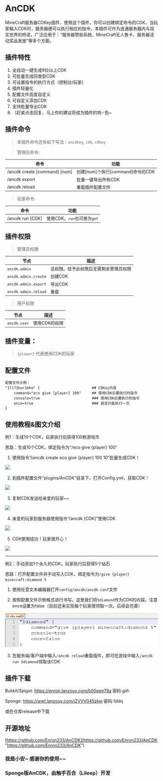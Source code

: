 # AnCDK
 MineCraft服务器CDKey插件，使用这个插件，你可以创建绑定命令的CDK，当玩家输入CDK时，服务器便可以执行相应的指令，本插件可作为连通服务器内与现实世界的桥梁，广泛应用于：“服务器赞助系统、MineCraft无人售卡、服务器活动奖品发放”等多个方面。

## 插件特性

1. 全自动一键生成9位以上CDK
2. 可批量生成同类型CDK
3. 可设置指令的执行方式（控制台/玩家）
4. 插件轻量化
5. 配置文件高度自定义
6. 可自定义添加CDK
7. 支持批量导出CDK
8. （赶紧点击回复，马上你的建议将成为插件的特♂色~

## 插件命令

> 本插件命令还有如下写法：`ancdkey`, `cdk`, `cdkey`

> 管理员命令:

| 命令 | 功能 |
| ---- | ---- |
| /ancdk create [command] [num] | 创建[num]个执行[command]命令的CDK |
| /ancdk export | 批量一键导出所有CDK |
| /ancdk reload | 重载插件配置文件 |

> 玩家命令:

| 命令 | 功能 |
| ---- | ---- |
| /ancdk run [CDK] | 使用CDK。`run`也可换为`get` |

## 插件权限

> 管理员权限

| 节点 | 描述 |
| ---- | ---- |
| `ancdk.admin` | 总权限。给予此权限后无需剩余管理员权限 |
| `ancdk.admin.create` | 创建CDK |
| `ancdk.admin.export` | 导出CDK |
| `ancdk.admin.reload` | 重载 |

> 用户权限

| 节点 | 描述 |
| ---- | ---- |
| `ancdk.user` | 使用CDK的权限 |

## 插件变量：
 
> `{player}`                         代表使用CDK的玩家


## 配置文件
```
配置文件示例： 
"1ll73hur1bhm" {                        ## CDKey内容
    command="eco give {player} 100"     ## 使用CDK后要执行的指令
    console=true                        ### 使用CDK后要执行的指令
    once=true                           ### 是否只能执行一次
}
```

## 使用教程&图文介绍

例1：生成10个CDK，玩家执行后获得100枚游戏币

思路：生成10个CDK，绑定指令为"/eco give {player} 100"

1. 使用指令“/ancdk create eco give {player} 100 10”批量生成CDK！

[![](https://s2.loli.net/2022/02/20/7V8fLOdnK2EztXg.png)](https://s2.loli.net/2022/02/20/7V8fLOdnK2EztXg.png)

2. 到插件配置文件“plugins/AnCDK”目录下，打开Config.yml，获取CDK！

[![](https://s2.loli.net/2022/02/20/8z91nwyL6lGihPF.png)](https://s2.loli.net/2022/02/20/8z91nwyL6lGihPF.png)

3. 复制CDK发送给亲爱的玩家~~

[![](https://s2.loli.net/2022/02/20/EuneWjSbaCNtsrV.png)](https://s2.loli.net/2022/02/20/EuneWjSbaCNtsrV.png)

4. 亲爱的玩家到服务器使用指令“/ancdk [CDK]”使用CDK

[![](https://s2.loli.net/2022/02/20/L1INUvGDcYpRSPy.png)](https://s2.loli.net/2022/02/20/L1INUvGDcYpRSPy.png)

5. CDK使用成功！玩家很开心！

[![](https://s2.loli.net/2022/02/20/z2hRmLHdtKkB83x.png)](https://s2.loli.net/2022/02/20/z2hRmLHdtKkB83x.png)

***

例2：手动添加1个永久的CDK，玩家执行后获得5个钻石

思路：打开配置文件并手动写入CDK，绑定指令为`/give {player} minecraft:diamond 5`

1. 使用任意文本编辑器打开`config/ancdk/ancdk.conf`文件

2. 按照配置文件示例格式进行书写。这里我们将`5diamond`作为CDK的内容。注意once设置为false（目前还未实现每个玩家限领取一次。后续会完善）

![example2](https://github.com/Lileep/AnCDK/blob/sponge/sample_img/example2.png)

3. 在服务端/客户端中输入`/ancdk reload`重载插件，即可在游戏中输入`/ancdk run 5diamond`领取该CDK


## 插件下载

Bukkit/Spigot: https://enron.lanzouv.com/b00pee79a 密码:giih

Sponge: https://wwt.lanzouy.com/iZVVV045zkej 密码:1ddq

或在仓库release中下载

## 开源地址

[https://github.com/Enron233/AnCDK](https://github.com/Enron233/AnCDK "https://github.com/Enron233/AnCDK")

### 我是小安~ 感谢你的使用~~
### Sponge版AnCDK，由触手百合（Lileep）开发

